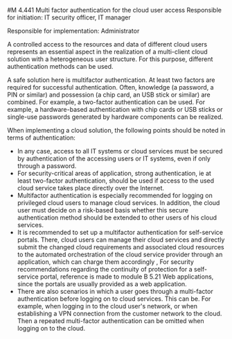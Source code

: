#M 4.441 Multi factor authentication for the cloud user access
Responsible for initiation: IT security officer, IT manager

Responsible for implementation: Administrator

A controlled access to the resources and data of different cloud users represents an essential aspect in the realization of a multi-client cloud solution with a heterogeneous user structure. For this purpose, different authentication methods can be used.

A safe solution here is multifactor authentication. At least two factors are required for successful authentication. Often, knowledge (a password, a PIN or similar) and possession (a chip card, an USB stick or similar) are combined. For example, a two-factor authentication can be used. For example, a hardware-based authentication with chip cards or USB sticks or single-use passwords generated by hardware components can be realized.

When implementing a cloud solution, the following points should be noted in terms of authentication:

* In any case, access to all IT systems or cloud services must be secured by authentication of the accessing users or IT systems, even if only through a password.
* For security-critical areas of application, strong authentication, ie at least two-factor authentication, should be used if access to the used cloud service takes place directly over the Internet.
* Multifactor authentication is especially recommended for logging on privileged cloud users to manage cloud services. In addition, the cloud user must decide on a risk-based basis whether this secure authentication method should be extended to other users of his cloud services.
* It is recommended to set up a multifactor authentication for self-service portals. There, cloud users can manage their cloud services and directly submit the changed cloud requirements and associated cloud resources to the automated orchestration of the cloud service provider through an application, which can charge them accordingly , For security recommendations regarding the continuity of protection for a self-service portal, reference is made to module B 5.21 Web applications, since the portals are usually provided as a web application.
* There are also scenarios in which a user goes through a multi-factor authentication before logging on to cloud services. This can be. For example, when logging in to the cloud user's network, or when establishing a VPN connection from the customer network to the cloud. Then a repeated multi-factor authentication can be omitted when logging on to the cloud.





